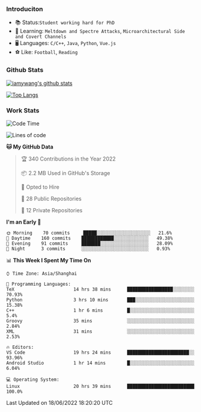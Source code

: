 ### Introduciton

- 📚 Status:`Student working hard for PhD`
- 🔎 Learning: `Meltdown and Spectre Attacks`, `Microarchitectural Side and Covert Channels`
- 🖥️ Languages: `C/C++`, `Java`, `Python`, `Vue.js`
- ⚽ Like: `Football`, `Reading`

### Github Stats

[![iamywang's github stats](https://github-readme-stats.vercel.app/api?username=iamywang&count_private=true&show_icons=true)]()

[![Top Langs](https://github-readme-stats.vercel.app/api/top-langs/?username=iamywang&layout=compact)]()

### Work Stats

<!--START_SECTION:waka-->
![Code Time](http://img.shields.io/badge/Code%20Time-411%20hrs%2057%20mins-blue)

![Lines of code](https://img.shields.io/badge/From%20Hello%20World%20I%27ve%20Written--40%20Thousand%20lines%20of%20code-blue)

**🐱 My GitHub Data** 

> 🏆 340 Contributions in the Year 2022
 > 
> 📦 2.2 MB Used in GitHub's Storage 
 > 
> 💼 Opted to Hire
 > 
> 📜 28 Public Repositories 
 > 
> 🔑 12 Private Repositories  
 > 
**I'm an Early 🐤** 

```text
🌞 Morning    70 commits     █████░░░░░░░░░░░░░░░░░░░░   21.6% 
🌆 Daytime    160 commits    ████████████░░░░░░░░░░░░░   49.38% 
🌃 Evening    91 commits     ███████░░░░░░░░░░░░░░░░░░   28.09% 
🌙 Night      3 commits      ░░░░░░░░░░░░░░░░░░░░░░░░░   0.93%

```


📊 **This Week I Spent My Time On** 

```text
⌚︎ Time Zone: Asia/Shanghai

💬 Programming Languages: 
TeX                      14 hrs 38 mins      █████████████████░░░░░░░░   70.93% 
Python                   3 hrs 10 mins       ███░░░░░░░░░░░░░░░░░░░░░░   15.38% 
C++                      1 hr 6 mins         █░░░░░░░░░░░░░░░░░░░░░░░░   5.4% 
Groovy                   35 mins             ░░░░░░░░░░░░░░░░░░░░░░░░░   2.84% 
XML                      31 mins             ░░░░░░░░░░░░░░░░░░░░░░░░░   2.53%

🔥 Editors: 
VS Code                  19 hrs 24 mins      ███████████████████████░░   93.96% 
Android Studio           1 hr 14 mins        █░░░░░░░░░░░░░░░░░░░░░░░░   6.04%

💻 Operating System: 
Linux                    20 hrs 39 mins      █████████████████████████   100.0%

```


 Last Updated on 18/06/2022 18:20:20 UTC
<!--END_SECTION:waka-->
